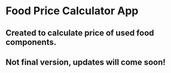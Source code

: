 # Food Price Calculator App

## Created to calculate price of used food components.

## Not final version, updates will come soon!